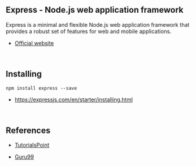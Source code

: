 ## Express - Node.js web application framework
Express is a minimal and flexible Node.js web application framework that provides a robust set of features for web and mobile applications.

- [Official website](https://expressjs.com/)

<br/>

## Installing
```
npm install express --save
```
- https://expressjs.com/en/starter/installing.html

<br/>

## References

- [TutorialsPoint](https://www.tutorialspoint.com/nodejs/nodejs_express_framework.htm)

- [Guru99](https://www.guru99.com/node-js-express.html)